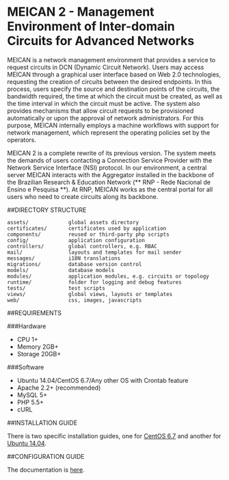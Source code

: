 # MEICAN 2 - Management Environment of Inter-domain Circuits for Advanced Networks

MEICAN is a network management environment that provides a service to request circuits in DCN (Dynamic Circuit Network). Users may access MEICAN through a graphical user interface based on Web 2.0 technologies, requesting the creation of circuits between the desired endpoints. In this process, users specify the source and destination points of the circuits, the bandwidth required, the time at which the circuit must be created, as well as the time interval in which the circuit must be active. The system also provides mechanisms that allow circuit requests to be provisioned automatically or upon the approval of network administrators. For this purpose, MEICAN internally employs a machine workflows with support for network management, which represent the operating policies set by the operators.

MEICAN 2 is a complete rewrite of its previous version. The system meets the demands of users contacting a Connection Service Provider with the Network Service Interface (NSI) protocol. In our environment, a central server MEICAN interacts with the Aggregator installed in the backbone of the Brazilian Research & Education Network (** RNP - Rede Nacional de Ensino e Pesquisa **). At RNP, MEICAN works as the central portal for all users who need to create circuits along its backbone.

##DIRECTORY STRUCTURE

```
assets/             global assets directory
certificates/       certificates used by application
components/         reused or third-party php scripts
config/             application configuration
controllers/        global controllers, e.g. RBAC
mail/               layouts and templates for mail sender
messages/           i18N translations
migrations/         database version control
models/             database models
modules/            application modules, e.g. circuits or topology
runtime/            folder for logging and debug features
tests/              test scripts
views/              global views, layouts or templates
web/                css, images, javascripts
```

##REQUIREMENTS

###Hardware

- CPU 1+
- Memory 2GB+
- Storage 20GB+

###Software

- Ubuntu 14.04/CentOS 6.7/Any other OS with Crontab feature
- Apache 2.2+ (recommended)
- MySQL 5+
- PHP 5.5+
- cURL

##INSTALLATION GUIDE

There is two specific installation guides, one for [CentOS 6.7](https://github.com/ufrgs-hyman/meican2/blob/master/docs/guide-en/installation-centos.md) and another for [Ubuntu 14.04](https://github.com/ufrgs-hyman/meican2/blob/master/docs/guide-en/installation-ubuntu.md).

##CONFIGURATION GUIDE

The documentation is [here](https://github.com/ufrgs-hyman/meican2/blob/master/docs/guide-en/configuration.md).
